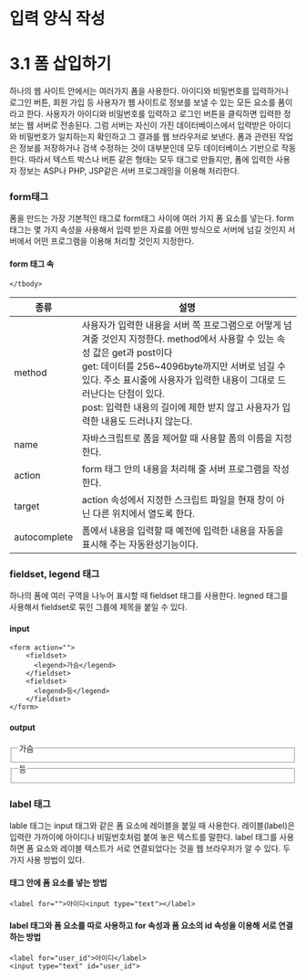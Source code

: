 # 입력 양식 작성

# 3.1 폼 삽입하기
하나의 웹 사이트 안에서는 여러가지 폼을 사용한다. 아이디와 비밀번호를 입력하거나 로그인 버튼, 회원 가입 등 사용자가 웹 사이트로 정보를 보낼 수 있는 모든 요소를 폼이라고 한다. 사용자가 아이디와 비밀번호를 입력하고 로그인 버튼을 클릭하면 입력한 정보는 웹 서버로 전송된다. 그럼 서버는 자신이 가진 데이터베이스에서 입력받은 아이디와 비밀번호가 일치하는지 확인하고 그 결과를 웹 브라우저로 보낸다. 폼과 관련된 작업은 정보를 저장하거나 검색 수정하는 것이 대부분인데 모두 데이터베이스 기반으로 작동한다. 따라서 텍스트 박스나 버튼 같은 형태는 모두 태그로 만들지만, 폼에 입력한 사용자 정보는 ASP나 PHP, JSP같은 서버 프로그래밍을 이용해 처리한다.

### form태그
폼을 만드는 가장 기본적인 태그로 form태그 사이에 여러 가지 폼 요소를 넣는다. form 태그는 몇 가지 속성을 사용해서 입력 받은 자료를 어떤 방식으로 서버에 넘길 것인지 서버에서 어떤 프로그램을 이용해 처리할 것인지 지정한다. 
#### form 태그 속
  <table>
    <thead>
      <tr>
        <th>종류</th>
        <th>설명</th>
      </tr>
    </thead>
    <tbody>
      <tr>
        <td>method</td>
        <td>사용자가 입력한 내용을 서버 쪽 프로그램으로 어떻게 넘겨줄 것인지 지정한다. method에서 사용할 수 있는 속성 값은 get과 post이다 <br> get: 데이터를 256~4096byte까지만 서버로 넘길 수 있다. 주소 표시줄에 사용자가 입력한 내용이 그대로 드러난다는 단점이 있다. <br> post: 입력한 내용의 길이에 제한 받지 않고 사용자가 입력한 내용도 드러나지 않는다.</td>
      </tr>
      <tr>
        <td>name</td>
        <td>자바스크립트로 폼을 제어할 때 사용할 폼의 이름을 지정한다.</td>
      </tr>
      <tr>
        <td>action</td>
        <td>form 태그 안의 내용을 처리해 줄 서버 프로그램을 작성한다.</td>
      </tr>
      <tr>
        <td>target</td>
        <td>action 속성에서 지정한 스크립트  파일을 현재 창이 아닌 다른 위치에서 열도록 한다.</td>
      </tr> 
      <tr>
        <td>autocomplete</td>
        <td>폼에서 내용을 입력할 때 예전에 입력한 내용을 자동을 표시해 주는 자동완성기능이다.</td>
      </tr>
      
      
    </tbody>
  </table>

### fieldset, legend 태그
하나의 폼에 여러 구역을 나누어 표시할 때 fieldset 태그를 사용한다. legned 태그를 사용해서 fieldset로 묶인 그룹에 제목을 붙일 수 있다.

#### input
```
<form action="">
    <fieldset>
      <legend>가슴</legend>
    </fieldset>
    <fieldset>
      <legend>등</legend>
    </fieldset>
</form>
```

#### output

<form action="">
    <fieldset>
      <legend>가슴</legend>
    </fieldset>
    <fieldset>
      <legend>등</legend>
    </fieldset>
</form>

### label 태그
lable 태그는 input 태그와 같은 폼 요소에 레이블을 붙일 때 사용한다. 레이블(label)은 입력란 가까이에 아이디나 비밀번호처럼 붙여 놓은 텍스트를 말한다. label 태그를 사용하면 폼 요소와 레이블 텍스트가 서로 연결되었다는 것을 웹 브라우저가 알 수 있다. 두 가지 사용 방법이 있다.

#### 태그 안에 폼 요소를 넣는 방법
```
<label for="">아이디<input type="text"></label>
```
#### label 태그와 폼 요소를 따로 사용하고 for 속성과 폼 요소의 id 속성을 이용해 서로 연결하는 방법
```
<label for="user_id">아이디</label>
<input type="text" id="user_id">
```


